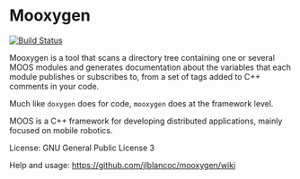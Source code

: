 Mooxygen
==========
[![Build Status](https://travis-ci.org/jlblancoc/mooxygen.svg?branch=master)](https://travis-ci.org/jlblancoc/mooxygen)

Mooxygen is a tool that scans a directory tree containing one or 
several MOOS modules and generates documentation about 
the variables that each module publishes or subscribes to, from a 
set of tags added to C++ comments in your code. 

Much like `doxygen` does for code, `mooxygen` does at the framework level.

MOOS is a C++ framework for developing distributed applications, 
mainly focused on mobile robotics.

License: GNU General Public License 3

Help and usage: https://github.com/jlblancoc/mooxygen/wiki

